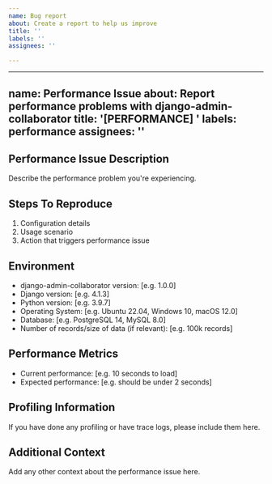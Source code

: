 ```yaml
---
name: Bug report
about: Create a report to help us improve
title: ''
labels: ''
assignees: ''

---
```


---
name: Performance Issue
about: Report performance problems with django-admin-collaborator
title: '[PERFORMANCE] '
labels: performance
assignees: ''
---

## Performance Issue Description
Describe the performance problem you're experiencing.

## Steps To Reproduce
1. Configuration details
2. Usage scenario
3. Action that triggers performance issue

## Environment
- django-admin-collaborator version: [e.g. 1.0.0]
- Django version: [e.g. 4.1.3]
- Python version: [e.g. 3.9.7]
- Operating System: [e.g. Ubuntu 22.04, Windows 10, macOS 12.0]
- Database: [e.g. PostgreSQL 14, MySQL 8.0]
- Number of records/size of data (if relevant): [e.g. 100k records]

## Performance Metrics
- Current performance: [e.g. 10 seconds to load]
- Expected performance: [e.g. should be under 2 seconds]

## Profiling Information
If you have done any profiling or have trace logs, please include them here.

## Additional Context
Add any other context about the performance issue here.
